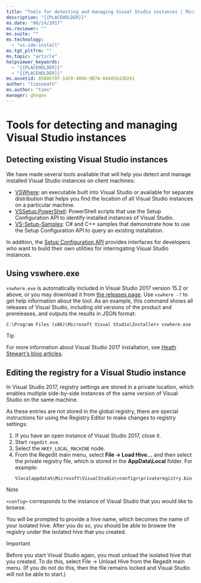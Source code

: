 ```yaml
---
title: "Tools for detecting and managing Visual Studio instances | Microsoft Docs"
description: "{{PLACEHOLDER}}"
ms.date: "08/14/2017"
ms.reviewer: ""
ms.suite: ""
ms.technology:
  - "vs-ide-install"
ms.tgt_pltfrm: ""
ms.topic: "article"
helpviewer_keywords:
  - "{{PLACEHOLDER}}"
  - "{{PLACEHOLDER}}"
ms.assetid: 85686707-14C0-4860-9B7A-66485D43D241
author: "timsneath"
ms.author: "tims"
manager: ghogen
---
```


# Tools for detecting and managing Visual Studio instances

## Detecting existing Visual Studio instances
We have made several tools available that will help you detect and manage installed Visual Studio instances on client machines:

* [VSWhere](https://github.com/microsoft/vswhere): an executable built into Visual Studio or available for separate distribution that helps you find the location of all Visual Studio instances on a particular machine.
* [VSSetup.PowerShell](https://github.com/microsoft/vssetup.powershell): PowerShell scripts that use the Setup Configuration API to identify installed instances of Visual Studio.
* [VS-Setup-Samples](https://github.com/microsoft/vs-setup-samples): C# and C++ samples that demonstrate how to use the Setup Configuration API to query an existing installation.

In addition, the [Setup Configuration API](https://msdn.microsoft.com/en-us/library/microsoft.visualstudio.setup.configuration.aspx) provides interfaces for developers who want to build their own utilities for interrogating Visual Studio instances.

## Using vswhere.exe
`vswhere.exe` is automatically included in Visual Studio 2017 version 15.2 or above, or you may download it from [the releases page](https://github.com/Microsoft/vswhere/releases). Use `vswhere -?` to get help information about the tool. As an example, this command shows all releases of Visual Studio, including old versions of the product and prereleases, and outputs the results in JSON format:

```cmd
C:\Program Files (x86)\Microsoft Visual Studio\Installer> vswhere.exe -legacy -prerelease -format json
```

>[!TIP]
>For more information about Visual Studio 2017 installation, see [Heath Stewart's blog articles](https://blogs.msdn.microsoft.com/heaths/tag/vs2017/).


## Editing the registry for a Visual Studio instance
In Visual Studio 2017, registry settings are stored in a private location, which enables multiple side-by-side instances of the same version of Visual Studio on the same machine.

As these entries are not stored in the global registry, there are special instructions for using the Registry Editor to make changes to registry settings:

1. If you have an open instance of Visual Studio 2017, close it.
2. Start `regedit.exe`.
3. Select the `HKEY_LOCAL_MACHINE` node.
4. From the Regedit main menu, select **File -> Load Hive...** and then select the private registry file, which is stored in the **AppData\Local** folder. For example:
   ```
   %localappdata%\Microsoft\VisualStudio\<config>\privateregistry.bin
   ```

> [!NOTE]
> `<config>` corresponds to the instance of Visual Studio that you would like to browse.

You will be prompted to provide a hive name, which becomes the name of your isolated hive. After you do so, you should be able to browse the registry under the isolated hive that you created.

> [!IMPORTANT]
> Before you start Visual Studio again, you must unload the isolated hive that you created. To do this, select File -> Unload Hive from the Regedit main menu. (If you do not do this, then the file remains locked and Visual Studio will not be able to start.)
